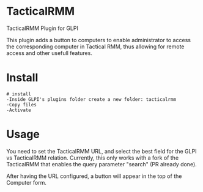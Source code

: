 # TacticalRMM

TacticalRMM Plugin for GLPI

This plugin adds a button to computers to enable administrator to access the corresponding computer in Tactical RMM, thus allowing for remote access and other usefull features.

# Install

```
# install
-Inside GLPI's plugins folder create a new folder: tacticalrmm
-Copy files
-Activate
```
# Usage
You need to set the TacticalRMM URL, and select the best field for the GLPI vs TacticalRMM relation.
Currently, this only works with a fork of the TacticalRMM that enables the query parameter "search" (PR already done).

After having the URL configured, a button will appear in the top of the Computer form.

